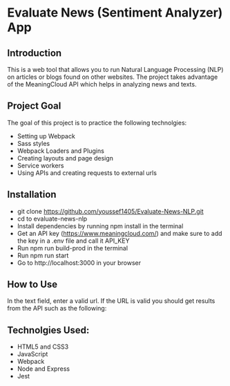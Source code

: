 # Evaluate News (Sentiment Analyzer) App

## Introduction

This is a web tool that allows you to run Natural Language Processing (NLP) on articles
or blogs found on other websites. The project takes advantage of the MeaningCloud API
which helps in analyzing news and texts.

## Project Goal

The goal of this project is to practice the following technolgies:

- Setting up Webpack
- Sass styles
- Webpack Loaders and Plugins
- Creating layouts and page design
- Service workers
- Using APIs and creating requests to external urls

## Installation

- git clone https://github.com/youssef1405/Evaluate-News-NLP.git
- cd to evaluate-news-nlp
- Install dependencies by running npm install in the terminal
- Get an API key (https://www.meaningcloud.com/) and make sure to add the
  key in a .env file and call it API_KEY
- Run npm run build-prod in the terminal
- Run npm run start
- Go to http://localhost:3000 in your browser

## How to Use

In the text field, enter a valid url. If the URL is valid you should get results
from the API such as the following:

## Technolgies Used:

- HTML5 and CSS3
- JavaScript
- Webpack
- Node and Express
- Jest
